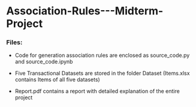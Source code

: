 # Association-Rules---Midterm-Project


### Files:

- Code for generation association rules are enclosed as source_code.py and source_code.ipynb 

- Five Transactional Datasets are stored in the folder Dataset (Items.xlsx contains Items of all five datasets)

- Report.pdf contains a report with detailed explanation of the entire project
